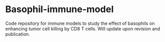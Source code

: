 # Basophil-immune-model
Code repository for immune models to study the effect of basophils on enhancing tumor cell killing by CD8 T cells.
Will update upon revision and publication.
